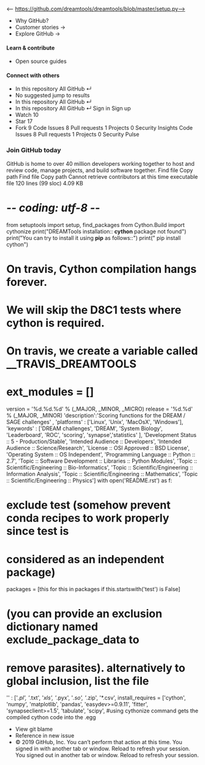 <-- https://github.com/dreamtools/dreamtools/blob/master/setup.py-->

* Why GitHub? 
* Customer stories →
* Explore GitHub →
#### Learn & contribute
* Open source guides
#### Connect with others
* In this repository  All GitHub  ↵
* No suggested jump to results
* In this repository  All GitHub  ↵
* In this repository  All GitHub  ↵
Sign in  Sign up
* Watch  10 
* Star  17 
* Fork  9 
Code Issues 8 Pull requests 1 Projects 0 Security  Insights
Code Issues 8 Pull requests 1 Projects 0 Security Pulse
### Join GitHub today
GitHub is home to over 40 million developers working together to host and review code, manage projects, and build software together.
Find file  Copy path
Find file  Copy path
Cannot retrieve contributors at this time
executable file 120 lines (99 sloc)  4.09 KB
# -*- coding: utf-8 -*-
from setuptools import setup, find_packages
from Cython.Build import cythonize
print("DREAMTools installation:: **cython** package not found")
print("You can try to install it using **pip** as follows::")
print(" pip install cython")
# On travis, Cython compilation hangs forever.
# We will skip the D8C1 tests where cython is required.
# On travis, we create a variable called __TRAVIS_DREAMTOOLS
# ext_modules = []
version = '%d.%d.%d' % (_MAJOR, _MINOR, _MICRO)
release = '%d.%d' % (_MAJOR, _MINOR)
'description':'Scoring functions for the DREAM / SAGE challenges' ,
'platforms' : ['Linux', 'Unix', 'MacOsX', 'Windows'],
'keywords' : ['DREAM challenges', 'DREAM', 'System Biology',
'Leaderboard', 'ROC', 'scoring', 'synapse','statistics' ],
'Development Status :: 5 - Production/Stable',
'Intended Audience :: Developers',
'Intended Audience :: Science/Research',
'License :: OSI Approved :: BSD License',
'Operating System :: OS Independent',
'Programming Language :: Python :: 2.7',
'Topic :: Software Development :: Libraries :: Python Modules',
'Topic :: Scientific/Engineering :: Bio-Informatics',
'Topic :: Scientific/Engineering :: Information Analysis',
'Topic :: Scientific/Engineering :: Mathematics',
'Topic :: Scientific/Engineering :: Physics']
with open('README.rst') as f:
# exclude test (somehow prevent conda recipes to work properly since test is
# considered as an independent package)
packages = [this for this in packages if this.startswith('test') is False]
# (you can provide an exclusion dictionary named exclude_package_data to
# remove parasites). alternatively to global inclusion, list the file
'' : ['*.pl', '*.txt', '*xls', '*.pyx', '*.so', '*.zip', '*.csv',
install_requires = ['cython', 'numpy', 'matplotlib', 'pandas',
'easydev>=0.9.11', 'fitter', 'synapseclient>=1.5', 'tabulate', 'scipy',
#using cythonize command gets the compiled cython code into the .egg
* View git blame
* Reference in new issue
* © 2019 GitHub, Inc.
You can’t perform that action at this time.
You signed in with another tab or window. Reload to refresh your session. You signed out in another tab or window. Reload to refresh your session.